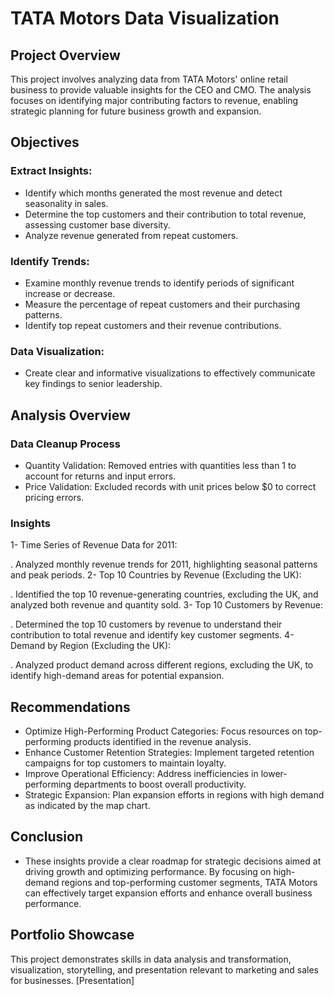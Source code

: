 # TATA Motors Data Visualization
## Project Overview
This project involves analyzing data from TATA Motors' online retail business to provide valuable insights for the CEO and CMO. The analysis focuses on identifying major contributing factors to revenue, enabling strategic planning for future business growth and expansion.

## Objectives
### Extract Insights:
- Identify which months generated the most revenue and detect seasonality in sales.
- Determine the top customers and their contribution to total revenue, assessing customer base diversity.
- Analyze revenue generated from repeat customers.

### Identify Trends:
- Examine monthly revenue trends to identify periods of significant increase or decrease.
- Measure the percentage of repeat customers and their purchasing patterns.
- Identify top repeat customers and their revenue contributions.

### Data Visualization:
- Create clear and informative visualizations to effectively communicate key findings to senior leadership.

## Analysis Overview
### Data Cleanup Process
- Quantity Validation: Removed entries with quantities less than 1 to account for returns and input errors.
- Price Validation: Excluded records with unit prices below $0 to correct pricing errors.

### Insights
1- Time Series of Revenue Data for 2011:

. Analyzed monthly revenue trends for 2011, highlighting seasonal patterns and peak periods.
2- Top 10 Countries by Revenue (Excluding the UK):

. Identified the top 10 revenue-generating countries, excluding the UK, and analyzed both revenue and quantity sold.
3- Top 10 Customers by Revenue:

. Determined the top 10 customers by revenue to understand their contribution to total revenue and identify key customer segments.
4- Demand by Region (Excluding the UK):

. Analyzed product demand across different regions, excluding the UK, to identify high-demand areas for potential expansion.

## Recommendations
- Optimize High-Performing Product Categories: Focus resources on top-performing products identified in the revenue analysis.
- Enhance Customer Retention Strategies: Implement targeted retention campaigns for top customers to maintain loyalty.
- Improve Operational Efficiency: Address inefficiencies in lower-performing departments to boost overall productivity.
- Strategic Expansion: Plan expansion efforts in regions with high demand as indicated by the map chart.

## Conclusion
- These insights provide a clear roadmap for strategic decisions aimed at driving growth and optimizing performance. By focusing on high-demand regions and top-performing customer segments, TATA Motors can effectively target expansion efforts and enhance overall business performance.

## Portfolio Showcase
This project demonstrates skills in data analysis and transformation, visualization, storytelling, and presentation relevant to marketing and sales for businesses.
[Presentation]


